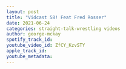 ```yaml
---
layout: post
title: "Vidcast 58! Feat Fred Rosser"
date: 2021-06-24
categories: straight-talk-wrestling videos
author: george-mckay
spotify_track_id: 
youtube_video_id: ZfCY_KzvSTY
apple_track_id: 
youtube_metadata: 
---
```

